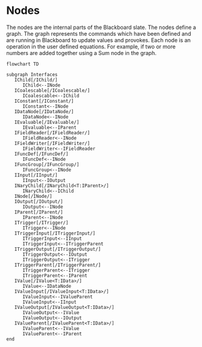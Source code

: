 ﻿# Nodes

The nodes are the internal parts of the Blackboard slate.
The nodes define a graph. The graph represents the commands which have
been defined and are running in Blackboard to update values and provokes.
Each node is an operation in the user defined equations. For example, if
two or more numbers are added together using a Sum node in the graph.

```mermaid
flowchart TD

subgraph Interfaces
   IChild[/IChild/]
      IChild<--INode
   ICoalescable[/ICoalescable/]
      ICoalescable<--IChild
   IConstant[/IConstant/]
      IConstant<--INode
   IDataNode[/IDataNode/]
      IDataNode<--INode
   IEvaluable[/IEvaluable/]
      IEvaluable<--IParent
   IFieldReader[/IFieldReader/]
      IFieldReader<--INode
   IFieldWriter[/IFieldWriter/]
      IFieldWriter<--IFieldReader
   IFuncDef[/IFuncDef/]
      IFuncDef<--INode
   IFuncGroup[/IFuncGroup/]
      IFuncGroup<--INode
   IInput[/IInput/]
      IInput<--IOutput
   INaryChild[/INaryChild<T:IParent>/]
      INaryChild<--IChild
   INode[/INode/]
   IOutput[/IOutput/]
      IOutput<--INode
   IParent[/IParent/]
      IParent<--INode
   ITrigger[/ITrigger/]
      ITrigger<--INode
   ITriggerInput[/ITriggerInput/]
      ITriggerInput<--IInput
      ITriggerInput<--ITriggerParent
   ITriggerOutput[/ITriggerOutput/]
      ITriggerOutput<--IOutput
      ITriggerOutput<--ITrigger
   ITriggerParent[/ITriggerParent/]
      ITriggerParent<--ITrigger
      ITriggerParent<--IParent
   IValue[/IValue<T:IData>/]
      IValue<--IDataNode
   IValueInput[/IValueInput<T:IData>/]
      IValueInput<--IValueParent
      IValueInput<--IInput
   IValueOutput[/IValueOutput<T:IData>/]
      IValueOutput<--IValue
      IValueOutput<--IOutput
   IValueParent[/IValueParent<T:IData>/]
      IValueParent<--IValue
      IValueParent<--IParent
end

```
